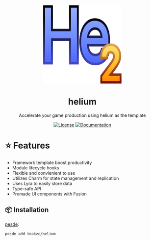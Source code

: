 <div align="center">
  <img src="https://raw.githubusercontent.com/teakzc/helium/refs/heads/master/docs/assets/helium.svg" alt="Helium Logo" width="256" height="256"/>

  <h1 align="center"><b>helium</b></h1>
  <p align="center"></p>
  
  Accelerate your game production using helium as the template
  
  [![License](https://img.shields.io/github/license/teakzc/helium?style=for-the-badge)](https://github.com/teakzc/helium/blob/main/LICENSE)
  [![Documentation](https://img.shields.io/badge/Documentation-Website-blue?style=for-the-badge)](https://teakzc.github.io/helium/)
</div>

# ⭐ Features

- Framework template boost productivity
- Module lifecycle hooks
- Flexible and convienient to use
- Utilizes Charm for state management and replication
- Uses Lyra to easily store data
- Type-safe API
- Premade UI components with Fusion

## 📦 Installation

[pesde](https://pesde.dev/):
```bash
pesde add teakzc/helium
```
